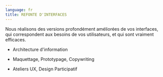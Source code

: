 ```yaml
---
language: fr
title: REFONTE D'INTERFACES
---
```

Nous réalisons des versions profondément améliorées de vos interfaces, qui correspondent aux besoins de vos utilisateurs, et qui sont vraiment efficaces.

* Architecture d'information


* Maquettage, Prototypage, Copywriting


* Ateliers UX, Design Participatif